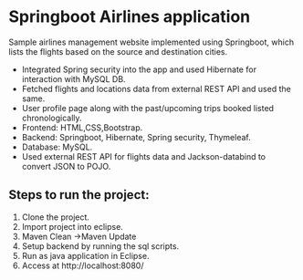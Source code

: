 # Springboot Airlines application

Sample airlines management website implemented using Springboot, which lists the flights based on the source and destination cities.
- Integrated Spring security into the app and used Hibernate for interaction with MySQL DB.
- Fetched flights and locations data from external REST API and used the same. 
- User profile page along with the past/upcoming trips booked listed chronologically.
- Frontend: HTML,CSS,Bootstrap.
- Backend: Springboot, Hibernate, Spring security, Thymeleaf.
- Database: MySQL.
- Used external REST API for flights data and Jackson-databind to convert JSON to POJO.


## Steps to run the project:
1. Clone the project.
2. Import project into eclipse.
3. Maven Clean ->Maven Update
4. Setup backend by running the sql scripts.
5. Run as java application in Eclipse.
6. Access at http://localhost:8080/
